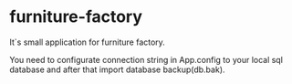 # furniture-factory

It\`s small application for furniture factory.

You need to configurate connection string in App.config to your local sql database and after that import database backup(db.bak).